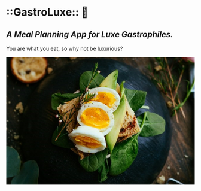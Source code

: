 # **::GastroLuxe::** 🥑

## _A Meal Planning App for Luxe Gastrophiles._

You are what you eat, so why not be luxurious?

![Tasty Food Stuffs, Photo credit: Joseph Gonzalez.](/public/joseph-gonzalez-fdlZBWIP0aM-unsplash.jpg)
